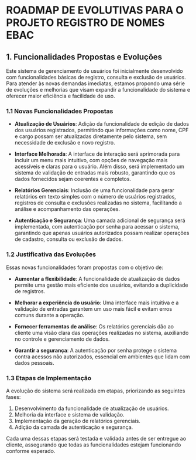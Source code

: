 # ROADMAP DE EVOLUTIVAS PARA O PROJETO REGISTRO DE NOMES EBAC

## 1. Funcionalidades Propostas e Evoluções

Este sistema de gerenciamento de usuários foi inicialmente desenvolvido com funcionalidades básicas de registro, consulta e exclusão de usuários. Para atender às novas demandas imediatas, estamos propondo uma série de evoluções e melhorias que visam expandir a funcionalidade do sistema e oferecer maior eficiência e facilidade de uso.

### 1.1 Novas Funcionalidades Propostas

- **Atualização de Usuários**: Adição da funcionalidade de edição de dados dos usuários registrados, permitindo que informações como nome, CPF e cargo possam ser atualizadas diretamente pelo sistema, sem necessidade de exclusão e novo registro.

- **Interface Melhorada**: A interface de interação será aprimorada para incluir um menu mais intuitivo, com opções de navegação mais acessíveis e claras para o usuário. Além disso, será implementado um sistema de validação de entradas mais robusto, garantindo que os dados fornecidos sejam coerentes e completos.

- **Relatórios Gerenciais**: Inclusão de uma funcionalidade para gerar relatórios em texto simples com o número de usuários registrados, registros de consulta e exclusões realizadas no sistema, facilitando a análise e acompanhamento das operações.

- **Autenticação e Segurança**: Uma camada adicional de segurança será implementada, com autenticação por senha para acessar o sistema, garantindo que apenas usuários autorizados possam realizar operações de cadastro, consulta ou exclusão de dados.

### 1.2 Justificativa das Evoluções

Essas novas funcionalidades foram propostas com o objetivo de:

- **Aumentar a flexibilidade**: A funcionalidade de atualização de dados permite uma gestão mais eficiente dos usuários, evitando a duplicidade de registros.

- **Melhorar a experiência do usuário**: Uma interface mais intuitiva e a validação de entradas garantem um uso mais fácil e evitam erros comuns durante a operação.

- **Fornecer ferramentas de análise**: Os relatórios gerenciais dão ao cliente uma visão clara das operações realizadas no sistema, auxiliando no controle e gerenciamento de dados.

- **Garantir a segurança**: A autenticação por senha protege o sistema contra acessos não autorizados, essencial em ambientes que lidam com dados pessoais.

### 1.3 Etapas de Implementação

A evolução do sistema será realizada em etapas, priorizando as seguintes fases:

1. Desenvolvimento da funcionalidade de atualização de usuários.
2. Melhoria da interface e sistema de validação.
3. Implementação da geração de relatórios gerenciais.
4. Adição da camada de autenticação e segurança.

Cada uma dessas etapas será testada e validada antes de ser entregue ao cliente, assegurando que todas as funcionalidades estejam funcionando conforme esperado.
